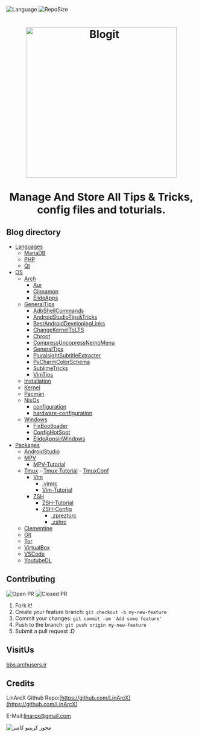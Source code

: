 ![Language](https://img.shields.io/github/languages/top/LinArcX/Blogit.svg?style=flat-square) ![RepoSize](https://img.shields.io/github/repo-size/LinArcX/Blogit.svg?style=flat-square)
<h1 align="center">
	<img width="400" src="Assets/blogit.png" alt="Blogit">
	<br>
	<br>
    <p2>Manage And Store All Tips &amp; Tricks, config files and toturials.</p2>
</h1>

## Blog directory
- [Languages](Languages/)
    - [MariaDB](Languages/MariaDB/MariaDB.md)
    - [PHP](Languages/PHP/PHP.md)
    - [Qt](Languages/Qt/Qt.md)
- [OS](OS/)
    - [Arch](OS/Arch/)
        - [Aur](OS/Arch/Aur/Aur.md)
        - [Cinnamon](OS/Arch/Cinnamon/Cinnamon.md)
        - [ElideApps](OS/Arch/ElideApps.md)
	- [GeneralTips](OS/Arch/GeneralTips)
        - [AdbShellCommands](OS/Arch/GeneralTips/AdbShellCommands.md)
        - [AndroidStudioTips&Tricks](OS/Arch/GeneralTips/AndroidStudioTips&Tricks.md)
        - [BestAndroidDevelopingLinks](OS/Arch/GeneralTips/BestAndroidDevelopingLinks.md)
        - [ChangeKernelToLTS](OS/Arch/GeneralTips/ChangeKernelToLTS.md)
        - [Chroot](OS/Arch/GeneralTips/Chroot.md)
        - [CompressUncopressNemoMenu](OS/Arch/GeneralTips/CompressUncopressNemoMenu.md)
        - [GeneralTips](OS/Arch/GeneralTips/GeneralTips.md)
        - [PluralsightSubtitleExtracter](OS/Arch/GeneralTips/PluralsightSubtitleExtracter.md)
        - [PyCharmColorSchema](OS/Arch/GeneralTips/PyCharmColorSchema.md)
        - [SublimeTricks](OS/Arch/GeneralTips/SublimeTricks.md)
        - [VimTips](OS/Arch/GeneralTips/VimTips.md)
    - [Installation](OS/Arch/Installation/Installation.md)
    - [Kernel](OS/Arch/Kernel/Kernel.md)
    - [Pacman](OS/Arch/Pacman/Pacman.md)
    - [NixOs](OS/NixOs)
        - [configuration](OS/NixOs/configuration.nix)
        - [hardware-configuration](OS/NixOs/hardware-configuration.nix)
    - [Windows](OS/Windows)
        - [FixBootloader](OS/Windows/BootLoader.md)
        - [ConfigHotSpot](OS/Windows/ConfigHotSpot.md)
        - [ElideAppsinWindows](OS/Windows/ElideAppsWindows.md)
- [Packages](Packages/)
    - [AndroidStudio](Packages/AndroidStudio/AndroidStudio.md)
    - [MPV](Packages/MPV/)
        - [MPV-Tutorial](Packages/MPV/MPV-Tutorial.md) 
	- [Tmux](Packages/Tmux)
           - [Tmux-Tutorial](Packages/Tmux/Tmux-Tutorial.md)
           - [TmuxConf](Packages/Tmux/.tmux.conf)
        - [Vim](Packages/Vim)
            - [.vimrc](Packages/Vim/.vimrc)
            - [Vim-Tutorial](Packages/Vim/Vim-Tutorial.md)
        - [ZSH](Packages/ZSH)
            - [ZSH-Tutorial](Packages/ZSH/ZSH-Tutorial.md)
            - [ZSH-Config](Packages/ZSH/Config)
                - [.zpreztorc](Packages/ZSH/Config/.zpreztorc)
                - [.zshrc](Packages/ZSH/Config/.zshrc)
    - [Clementine](Packages/Clementine.md)
    - [Git](Packages/Git.md)
    - [Tor](Packages/Tor.md)
    - [VirtualBox](Packages/VirtualBox.md)
    - [VSCode](Packages/VSCode.md)
    - [YoutubeDL](Packages/YoutubeDL.md)


## Contributing
![Open PR](https://img.shields.io/github/issues-pr-raw/LinArcX/Blogit.svg?style=flat-square) ![Closed PR](https://img.shields.io/github/issues-pr-closed/LinArcX/Blogit.svg?style=flat-square)
1. Fork it!
2. Create your feature branch: `git checkout -b my-new-feature`
3. Commit your changes: `git commit -am 'Add some feature'`
4. Push to the branch: `git push origin my-new-feature`
5. Submit a pull request :D

## VisitUs
[bbs.archusers.ir](http://bbs.archusers.ir/index.php)


## Credits
LinArcX
Github Repo:[https://github.com/LinArcX](https://github.com/LinArcX)

E-Mail:linarcx@gmail.com

<img alt="مجوز کریتیو کامنز" style="border-width:0" src="https://i.creativecommons.org/l/by-sa/4.0/88x31.png">
</p>


